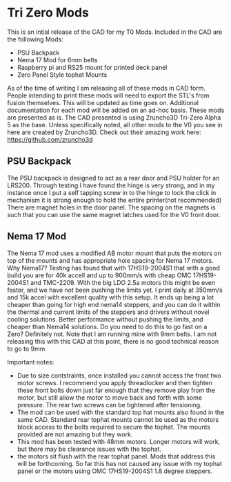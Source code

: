 # Tri Zero Mods

This is an intial release of the CAD for my T0 Mods. Included in the CAD are the following Mods:  
- PSU Backpack
- Nema 17 Mod for 6mm belts
- Raspberry pi and RS25 mount for printed deck panel
- Zero Panel Style tophat Mounts

As of the time of writing I am releasing all of these mods in CAD form. People intending to print these mods will need to export the STL's from fusion themselves. This will be updated as time goes on. Additional documentation for each mod will be added on an ad-hoc basis. These mods are presented as is. 
The CAD presented is using Zruncho3D Tri-Zero Alpha 5 as the base. Unless specifically noted, all other mods to the V0 you see in here are created by Zruncho3D. Check out their amazing work here: https://github.com/zruncho3d

## PSU Backpack

The PSU backpack is designed to act as a rear door and PSU holder for an LRS200. 
Through testing I have found the hinge is very strong, and in my instance once I put a self tapping screw in to the hinge to lock the click in mechanism it is strong enough to hold the entire printer(not recommended) 
There are magnet holes in the door panel. The spacing on the magnets is such that you can use the same magnet latches used for the V0 front door.

## Nema 17 Mod

The Nema 17 mod uses a modified AB motor mount that puts the motors on top of the mounts and has appropriate hole spacing for Nema 17 motors. 
Why Nema17? Testing has found that with 17HS19-2004S1 that with a good build you are for 40k accell and up to 900mm/s with cheap OMC 17HS19-2004S1 and TMC-2209. With the big LDO 2.5a motors this might be even faster, and we have not been pushing the limits yet. I print daily at 350mm/s and 15k accel with excellent quality with this setup. It ends up being a lot cheaper than going for high end nema14 steppers, and you can do it within the thermal and current limits of the steppers and drivers without novel cooling solutions. Better performance without pushing the limits, and cheaper than Nema14 solutions. Do you need to do this to go fast on a Zero? Definitely not.
Note that I am running mine with 9mm belts. I am not releasing this with this CAD at this point, there is no good technical reason to go to 9mm

Important notes:
- Due to size contstraints, once installed you cannot access the front two motor screws. I recommend you apply threadlocker and then tighten these front bolts down just far enough that they remove play from the motor, but still allow the motor to move back and forth with some pressure. The rear two screws can be tightened after tensioning. 
- The mod can be used with the standard top hat mounts also found in the same CAD. Standard rear tophat mounts cannot be used as the motors block access to the bolts required to secure the tophat. The mounts provided are not amazing but they work.
- This mod has been tested with 48mm motors. Longer motors will work, but there may be clearance issues with the tophat. 
- the motors sit flush with the rear tophat panel. Mods that address this will be forthcoming. So far this has not caused any issue with my tophat panel or the motors using OMC 17HS19-2004S1 1.8 degree steppers.



